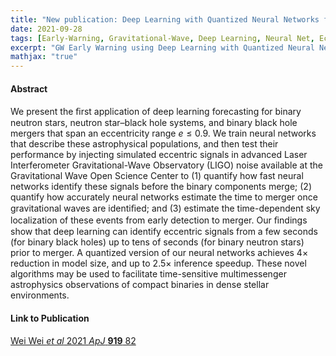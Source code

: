 ```yaml
---
title: "New publication: Deep Learning with Quantized Neural Networks for Gravitational Wave Forecasting of Eccentric Compact Binary Coalescence"
date: 2021-09-28
tags: [Early-Warning, Gravitational-Wave, Deep Learning, Neural Net, Eccentric]
excerpt: "GW Early Warning using Deep Learning with Quantized Neural Networks"
mathjax: "true"
---
```


#### Abstract
We present the ﬁrst application of deep learning forecasting for binary neutron stars, neutron star–black hole
systems, and binary black hole mergers that span an eccentricity range $e \leq 0.9$. We train neural networks that
describe these astrophysical populations, and then test their performance by injecting simulated eccentric signals in
advanced Laser Interferometer Gravitational-Wave Observatory (LIGO) noise available at the Gravitational Wave
Open Science Center to (1) quantify how fast neural networks identify these signals before the binary components
merge; (2) quantify how accurately neural networks estimate the time to merger once gravitational waves are
identiﬁed; and (3) estimate the time-dependent sky localization of these events from early detection to merger. Our
ﬁndings show that deep learning can identify eccentric signals from a few seconds (for binary black holes) up to
tens of seconds (for binary neutron stars) prior to merger. A quantized version of our neural networks achieves
4× reduction in model size, and up to 2.5× inference speedup. These novel algorithms may be used to facilitate
time-sensitive multimessenger astrophysics observations of compact binaries in dense stellar environments.

#### Link to Publication
[Wei Wei *et al* 2021 *ApJ* **919** 82](https://doi.org/10.3847/1538-4357/ac1121)

